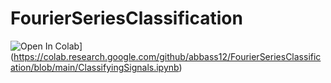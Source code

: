 # FourierSeriesClassification
![Open In Colab](https://colab.research.google.com/assets/colab-badge.svg)](https://colab.research.google.com/github/abbass12/FourierSeriesClassification/blob/main/ClassifyingSignals.ipynb)
